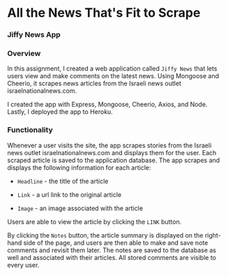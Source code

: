 # All the News That's Fit to Scrape

### Jiffy News App


### Overview

In this assignment, I created a web application called `Jiffy News` that lets users view and make comments on the latest news. Using Mongoose and Cheerio, it scrapes news articles from the Israeli news outlet israelnationalnews.com.

I created the app with Express, Mongoose, Cheerio, Axios, and Node. Lastly, I deployed the app to Heroku.

### Functionality

Whenever a user visits the site, the app scrapes stories from the Israeli news outlet israelnationalnews.com and displays them for the user. Each scraped article is saved to the application database. The app scrapes and displays the following information for each article:

 * `Headline` - the title of the article

 * `Link` - a url link to the original article

 * `Image` - an image associated with the article

Users are able to view the article by clicking the `LINK` button.

By clicking the `Notes` button, the article summary is displayed on the right-hand side of the page, and users are then able to make and save note comments and revisit them later. The notes are saved to the database as well and associated with their articles. All stored comments are visible to every user.

